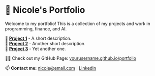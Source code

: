 # 🚀 Nicole's Portfolio

Welcome to my portfolio! This is a collection of my projects and work in programming, finance, and AI.

🔹 **[Project 1](https://github.com/yourusername/project1)** - A short description.  
🔹 **[Project 2](https://github.com/yourusername/project2)** - Another short description.  
🔹 **[Project 3](https://github.com/yourusername/project3)** - Yet another one.

👩‍💻 Check out my GitHub Page: [yourusername.github.io/portfolio](https://yourusername.github.io/portfolio)

📫 **Contact me:** nicole@email.com | [LinkedIn](https://linkedin.com/in/yourname)

